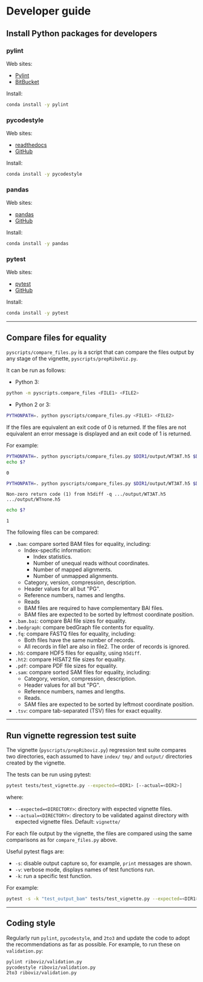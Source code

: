 # Developer guide

## Install Python packages for developers

### pylint

Web sites:

* [Pylint](https://www.pylint.org/)
* [BitBucket](https://bitbucket.org/logilab/pylint.org)

Install:
```bash
conda install -y pylint
```

### pycodestyle

Web sites:

* [readthedocs](https://pycodestyle.readthedocs.io/)
* [GitHub](https://github.com/pycqa/pycodestyle)

Install:

```bash
conda install -y pycodestyle
```

### pandas

Web sites:

* [pandas](https://pandas.pydata.org/)
* [GitHub](https://github.com/pandas-dev/pandas)

Install:

```bash
conda install -y pandas
```

### pytest

Web sites:

* [pytest](https://pytest.org/)
* [GitHub](https://github.com/pytest-dev/pytest/)

Install:

```bash
conda install -y pytest
```

---

## Compare files for equality

`pyscripts/compare_files.py` is a script that can compare the files output by any stage of the vignette, `pyscripts/prepRiboViz.py`.

It can be run as follows:

* Python 3:

```bash
python -m pyscripts.compare_files <FILE1> <FILE2>
```

* Python 2 or 3:

```bash
PYTHONPATH=. python pyscripts/compare_files.py <FILE1> <FILE2>
```

If the files are equivalent an exit code of 0 is returned. If the files are not equivalent an error message is displayed and an exit code of 1 is returned.

For example:

```bash
PYTHONPATH=. python pyscripts/compare_files.py $DIR1/output/WT3AT.h5 $DIR2/output/WT3AT.h5
echo $?
```
```
0
```
```bash
PYTHONPATH=. python pyscripts/compare_files.py $DIR1/output/WT3AT.h5 $DIR2/output/WTnone.h5
```
```
Non-zero return code (1) from h5diff -q .../output/WT3AT.h5 .../output/WTnone.h5
```
```bash
echo $?
```
```
1
```

The following files can be compared:

* `.bam`: compare sorted BAM files for equality, including:
  - Index-specific information:
    - Index statistics.
    - Number of unequal reads without coordinates.
    - Number of mapped alignments.
    - Number of unmapped alignments.
  - Category, version, compression, description.
  - Header values for all but "PG".
  - Reference numbers, names and lengths.
  - Reads
  - BAM files are required to have complementary BAI files.
  - BAM files are expected to be sorted by leftmost coordinate position.
* `.bam.bai`: compare BAI file sizes for equality.
* `.bedgraph`: compare bedGraph file contents for equality.
* `.fq`: compare FASTQ files for equality, including:
  - Both files have the same number of records.
  - All records in file1 are also in file2. The order of records is ignored.
* `.h5`: compare HDF5 files for equality, using `h5diff`.
* `.ht2`: compare HISAT2 file sizes for equality.
* `.pdf`: compare PDF file sizes for equality.
* `.sam`: compare sorted SAM files for equality, including:
  - Category, version, compression, description.
  - Header values for all but "PG".
  - Reference numbers, names and lengths.
  - Reads.
  - SAM files are expected to be sorted by leftmost coordinate position.
* `.tsv`: compare tab-separated (TSV) files for exact equality.

---

## Run vignette regression test suite

The vignette (`pyscripts/prepRiboviz.py`) regression test suite compares two directories, each assumed to have `index/` `tmp/` and `output/` directories created by the vignette.

The tests can be run using pytest:

```bash
pytest tests/test_vignette.py --expected=<DIR1> [--actual=<DIR2>]
```

where:

* `--expected=<DIRECTORY>`: directory with expected vignette files.
* `--actual=<DIRECTORY>`: directory to be validated against directory with expected vignette files. Default: `vignette/`

For each file output by the vignette, the files are compared using the same comparisons as for `compare_files.py` above.

Useful pytest flags are:

* `-s`: disable output capture so, for example, `print` messages are shown.
* `-v`: verbose mode, displays names of test functions run.
* `-k`: run a specific test function.

For example:

```bash
pytest -s -k "test_output_bam" tests/test_vignette.py --expected=<DIR1> --actual=<DIR2>
```

---

## Coding style

Regularly run `pylint`, `pycodestyle`, and `2to3` and update the code to adopt the recommendations as far as possible. For example, to run these on `validation.py`:

```bash
pylint riboviz/validation.py
pycodestyle riboviz/validation.py
2to3 riboviz/validation.py
```
